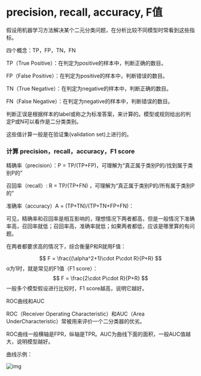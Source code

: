 # precision, recall, accuracy, F值

假设用机器学习方法解决某个二元分类问题，在分析比较不同模型时常看到这些指标。

四个概念：TP，FP，TN，FN

TP（True Positive）：在判定为positive的样本中，判断正确的数目。

FP（False Positive）：在判定为positive的样本中，判断错误的数目。

TN（True Negative）：在判定为negative的样本中，判断正确的数目。

FN（False Negative）：在判定为negative的样本中，判断错误的数目。

判断正误是根据样本的label或称之为标准答案，来计算的。模型或规则给出的判定P或N可以看作是二分类类别。

这些值计算一般是在验证集(validation set)上进行的。



### 计算 precision，recall，accuracy，F1 score

精确率（precision）：P = TP/(TP+FP)，可理解为“真正属于类别P的/找到属于类别P的”

召回率（recall）: R = TP/(TP+FN)   ，可理解为“真正属于类别P的/所有属于类别P的”

准确率（accuracy）A = (TP+TN)/(TP+TN+FP+FN)：

可见，精确率和召回率是相互影响的，理想情况下两者都高，但是一般情况下准确率高，召回率就低；召回率高，准确率就低；如果两者都低，应该是哪里算的有问题。

在两者都要求高的情况下，综合衡量P和R就用F值：

$$
F = \frac{(\alpha^2+1)\cdot P\cdot R}{P+R}
$$
α为1时，就是常见的F1值（F1 score）： 
$$
F = \frac{2\cdot P\cdot R}{P+R}
$$
一般多个模型假设进行比较时，F1 score越高，说明它越好。



ROC曲线和AUC

ROC（Receiver Operating Characteristic）和AUC（Area UnderCharacteristic）常被用来评价一个二分类器的优劣。

ROC曲线一般横轴是FPR，纵轴是TPR。AUC为曲线下面的面积，一般AUC值越大，说明模型越好。

曲线示例：


![img](https://img-blog.csdn.net/20170828174301350)